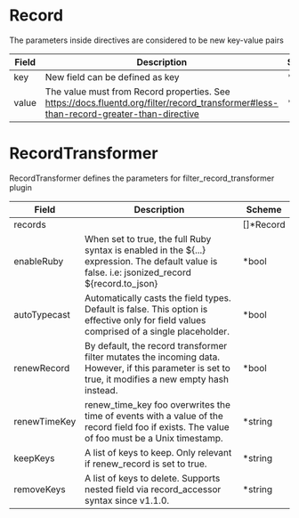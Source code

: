 # Record

The parameters inside <record> directives are considered to be new key-value pairs


| Field | Description | Scheme |
| ----- | ----------- | ------ |
| key | New field can be defined as key | *string |
| value | The value must from Record properties. See https://docs.fluentd.org/filter/record_transformer#less-than-record-greater-than-directive | *string |
# RecordTransformer

RecordTransformer defines the parameters for filter_record_transformer plugin


| Field | Description | Scheme |
| ----- | ----------- | ------ |
| records |  | []*Record |
| enableRuby | When set to true, the full Ruby syntax is enabled in the ${...} expression. The default value is false. i.e: jsonized_record ${record.to_json} | *bool |
| autoTypecast | Automatically casts the field types. Default is false. This option is effective only for field values comprised of a single placeholder. | *bool |
| renewRecord | By default, the record transformer filter mutates the incoming data. However, if this parameter is set to true, it modifies a new empty hash instead. | *bool |
| renewTimeKey | renew_time_key foo overwrites the time of events with a value of the record field foo if exists. The value of foo must be a Unix timestamp. | *string |
| keepKeys | A list of keys to keep. Only relevant if renew_record is set to true. | *string |
| removeKeys | A list of keys to delete. Supports nested field via record_accessor syntax since v1.1.0. | *string |
